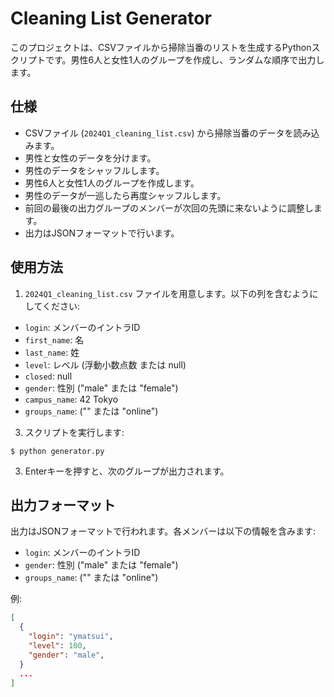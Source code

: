 # Cleaning List Generator

このプロジェクトは、CSVファイルから掃除当番のリストを生成するPythonスクリプトです。男性6人と女性1人のグループを作成し、ランダムな順序で出力します。

## 仕様

- CSVファイル (`2024Q1_cleaning_list.csv`) から掃除当番のデータを読み込みます。
- 男性と女性のデータを分けます。
- 男性のデータをシャッフルします。
- 男性6人と女性1人のグループを作成します。
- 男性のデータが一巡したら再度シャッフルします。
- 前回の最後の出力グループのメンバーが次回の先頭に来ないように調整します。
- 出力はJSONフォーマットで行います。

## 使用方法

1. `2024Q1_cleaning_list.csv` ファイルを用意します。以下の列を含むようにしてください:
- `login`: メンバーのイントラID
- `first_name`: 名
- `last_name`: 姓
- `level`: レベル (浮動小数点数 または null)
- `closed`: null
- `gender`: 性別 ("male" または "female")
- `campus_name`: 42 Tokyo
- `groups_name`: ("" または "online")

3. スクリプトを実行します:
```
$ python generator.py
```

3. Enterキーを押すと、次のグループが出力されます。

## 出力フォーマット

出力はJSONフォーマットで行われます。各メンバーは以下の情報を含みます:

- `login`: メンバーのイントラID
- `gender`: 性別 ("male" または "female")
- `groups_name`: ("" または "online")

例:

```json
[
  {
    "login": "ymatsui",
    "level": 100,
    "gender": "male",
  }
  ...
]
